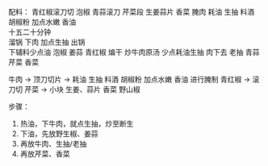 配料：
青红椒滚刀切 泡椒 青蒜滚刀 芹菜段 生姜蒜片 香菜
腌肉 耗油 生抽 料酒 胡椒粉 加点水嫩 香油  
十五二十分钟  
溜锅 下肉 加点生抽 出锅  
下辅料少点油 泡椒 姜蒜 青红椒 煸干 炒牛肉原汤 少点耗油生抽 肉下去 老抽 青蒜 芹菜 香菜


牛肉 -> 顶刀切片 ->  耗油 生抽 料酒 胡椒粉 加点水嫩 香油 进行腌制
青红椒 -> 滚刀切
芹菜 -> 小块
生姜、蒜片
香菜
野山椒

步骤：
1. 热油，下牛肉，就点生抽，炒至断生
2. 下油，先放野生椒、姜蒜
3. 再放牛肉、生抽/老抽
4. 再放芹菜、香菜